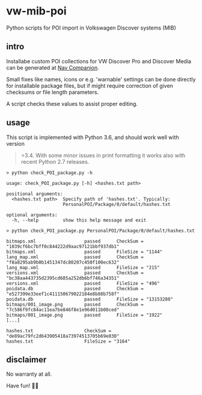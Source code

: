 # vw-mib-poi
Python scripts for POI import in Volkswagen Discover systems (MIB)

## intro
Installabe custom POI collections for VW Discover Pro and Discover Media can be generated at [Nav Companion](http://www.volkswagen-nav-companion.de/mib/ppoi/).

Small fixes like names, icons or e.g. 'warnable' settings can be done directly
for installable package files, but if might require correction of given
checksums or file length parameters.

A script checks these values to assist proper editing.

## usage
This script is implemented with Python 3.6, and should work well with version
>=3.4. With some minor issues in print formatting it works also with recent
Python 2.7 releases.

```shell
> python check_POI_package.py -h

usage: check_POI_package.py [-h] <hashes.txt path>

positional arguments:
  <hashes.txt path>  Specify path of 'hashes.txt'. Typically:
                     PersonalPOI/Package/0/default/hashes.txt

optional arguments:
  -h, --help         show this help message and exit

> python check_POI_package.py PersonalPOI/Package/0/default/hashes.txt

bitmaps.xml                  passed      CheckSum = "1039cf6bc7bff0c844222d9aac97121bbf937db1"
bitmaps.xml                  passed      FileSize = "1144"
lang_map.xml                 passed      CheckSum = "f8a8295ab9b0b1451347dc80207c450f100ec632"
lang_map.xml                 passed      FileSize = "215"
versions.xml                 passed      CheckSum = "bc38aa443735d2395cd685a252db6bf746a34351"
versions.xml                 passed      FileSize = "496"
poidata.db                   passed      CheckSum = "e527399e33eef1c411150679022184e8b88b758f"
poidata.db                   passed      FileSize = "13153280"
bitmaps/001_image.png        passed      CheckSum = "7c586f9fc84ac11ea7be846f8e1e96d011b00ced"
bitmaps/001_image.png        passed      FileSize = "1922"
[...]

hashes.txt                   CheckSum = "de89ac79fc2d643905418a73974513705b69e030"
hashes.txt                   FileSize = "3164"

```

## disclaimer

No warranty at all.

Have fun! :penguin::sunglasses:

